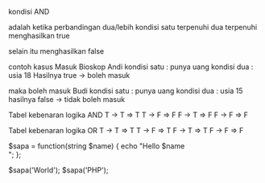 kondisi AND 

adalah ketika perbandingan dua/lebih kondisi
satu terpenuhi 
dua terpenuhi
menghasilkan true

selain itu menghasilkan false

contoh kasus
Masuk Bioskop
Andi
kondisi satu : punya uang
kondisi dua : usia 18
Hasilnya true -> boleh masuk

maka boleh masuk
Budi
kondisi satu : punya uang
kondisi dua : usia 15
hasilnya false -> tidak boleh masuk

Tabel kebenaran logika AND
T -> T => T
T -> F => F
F -> T => F
F -> F => F

Tabel kebenaran logika OR
T -> T => T
T -> F => T
F -> T => T
F -> F => F

$sapa = function(string $name)
{
    echo "Hello $name <br>";
};

$sapa('World');
$sapa('PHP');
